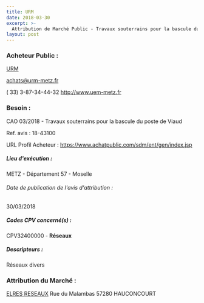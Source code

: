 ```yaml
---
title: URM
date: 2018-03-30
excerpt: >-
  Attribution de Marché Public - Travaux souterrains pour la bascule du poste de Viaud (PONCTUEL)
layout: post
---
```


### Acheteur Public : 
<a href="/acheteur-139/siren-497833418"> URM</a><br/>



achats@urm-metz.fr

( 33) 3-87-34-44-32
http://www.uem-metz.fr
### Besoin :

CAO 03/2018 - Travaux souterrains pour la bascule du poste de Viaud

Ref. avis : 18-43100

URL Profil Acheteur : https://www.achatpublic.com/sdm/ent/gen/index.jsp

##### Lieu d'exécution :

METZ - Département 57 - Moselle

###### Date de publication de l'avis d'attribution : 
30/03/2018

##### Codes CPV concerné(s) :
CPV32400000 - **Réseaux** <br/>

##### Descripteurs :
Réseaux divers <br/>

### Attribution du Marché :
<a href="/entreprise-566/siren-489950048"> ELRES RESEAUX</a>    Rue du Malambas 57280 HAUCONCOURT <br/>
